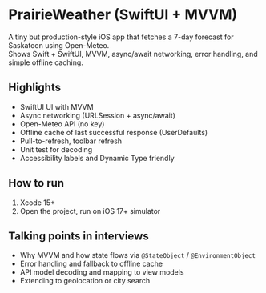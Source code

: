 # PrairieWeather (SwiftUI + MVVM)

A tiny but production-style iOS app that fetches a 7-day forecast for Saskatoon using Open-Meteo.  
Shows Swift + SwiftUI, MVVM, async/await networking, error handling, and simple offline caching.

## Highlights
- SwiftUI UI with MVVM
- Async networking (URLSession + async/await)
- Open-Meteo API (no key)
- Offline cache of last successful response (UserDefaults)
- Pull-to-refresh, toolbar refresh
- Unit test for decoding
- Accessibility labels and Dynamic Type friendly

## How to run
1. Xcode 15+
2. Open the project, run on iOS 17+ simulator

## Talking points in interviews
- Why MVVM and how state flows via `@StateObject` / `@EnvironmentObject`
- Error handling and fallback to offline cache
- API model decoding and mapping to view models
- Extending to geolocation or city search
